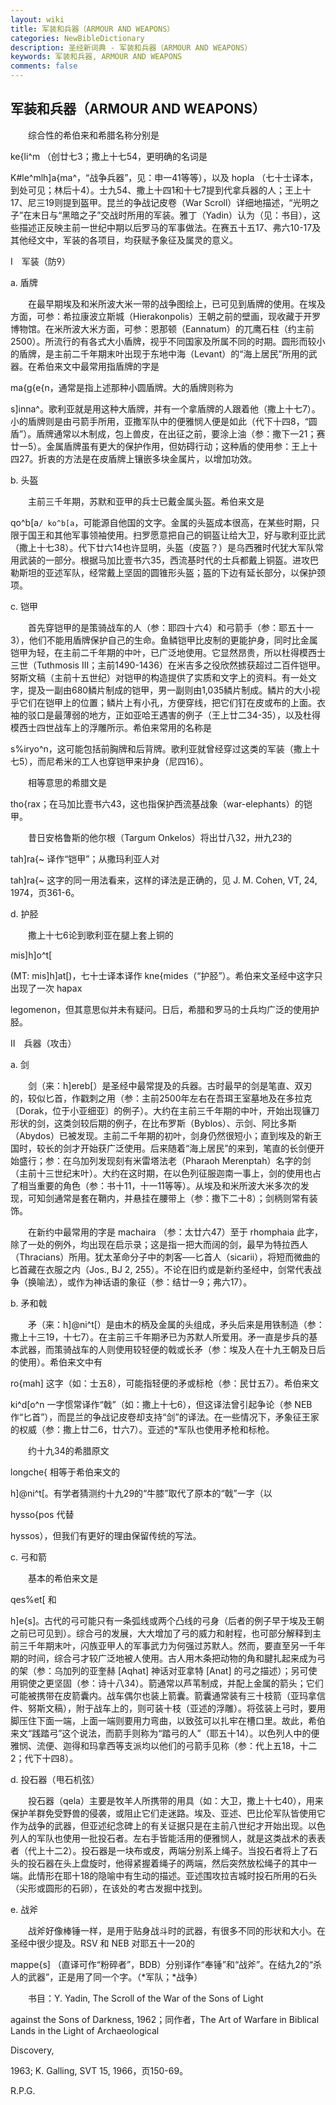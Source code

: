```yaml
---
layout: wiki
title: 军装和兵器（ARMOUR AND WEAPONS）
categories: NewBibleDictionary
description: 圣经新词典 - 军装和兵器（ARMOUR AND WEAPONS）
keywords: 军装和兵器, ARMOUR AND WEAPONS
comments: false
---
```


## 军装和兵器（ARMOUR AND WEAPONS）

　　综合性的希伯来和希腊名称分别是

ke{li^m （创廿七3；撒上十七54，更明确的名词是

K#le^mlh]a{ma^，“战争兵器”，见：申一41等等），以及 hopla （七十士译本，到处可见；林后十4）。士九54、撒上十四1和十七7提到代拿兵器的人；王上十17、尼三19则提到盔甲。昆兰的争战记皮卷（War Scroll）详细地描述，“光明之子”在末日与“黑暗之子”交战时所用的军装。雅丁（Yadin）认为（见：书目），这些描述正反映主前一世纪中期以后罗马的军事做法。在赛五十五17、弗六10-17及其他经文中，军装的各项目，均获赋予象征及属灵的意义。

Ⅰ　军装（防）

a. 盾牌

　　在最早期埃及和米所波大米一带的战争图绘上，已可见到盾牌的使用。在埃及方面，可参：希拉康波立斯城（Hierakonpolis）王朝之前的壁画，现收藏于开罗博物馆。在米所波大米方面，可参：恩那顿（Eannatum）的兀鹰石柱（约主前2500）。所流行的有各式大小盾牌，视乎不同国家及所属不同的时期。圆形而较小的盾牌，是主前二千年期末叶出现于东地中海（Levant）的“海上居民”所用的武器。在希伯来文中最常用指盾牌的字是

ma{g{e{n，通常是指上述那种小圆盾牌。大的盾牌则称为

s]inna^。歌利亚就是用这种大盾牌，并有一个拿盾牌的人跟着他（撒上十七7）。小的盾牌则是由弓箭手所用，亚撒军队中的便雅悯人便是如此（代下十四8，“圆盾”）。盾牌通常以木制成，包上兽皮，在出征之前，要涂上油（参：撒下一21；赛廿一5）。金属盾牌虽有更大的保护作用，但妨碍行动；这种盾的使用参：王上十四27。折衷的方法是在皮盾牌上镶嵌多块金属片，以增加功效。

b. 头盔

　　主前三千年期，苏默和亚甲的兵士已戴金属头盔。希伯来文是

qo^b[a`/ ko^b[a`，可能源自他国的文字。金属的头盔成本很高，在某些时期，只限于国王和其他军事领袖使用。扫罗愿意把自己的铜盔让给大卫，好与歌利亚比武（撒上十七38）。代下廿六14也许显明，头盔（皮盔？）是乌西雅时代犹大军队常用武装的一部分。根据马加比壹书六35，西流基时代的士兵都戴上铜盔。进攻巴勒斯坦的亚述军队，经常戴上坚固的圆锥形头盔；盔的下边有延长部分，以保护颈项。

c. 铠甲

　　首先穿铠甲的是策骑战车的人（参：耶四十六4）和弓箭手（参：耶五十一3），他们不能用盾牌保护自己的生命。鱼鳞铠甲比皮制的更能护身，同时比金属铠甲为轻，在主前二千年期的中叶，已广泛地使用。它显然昂贵，所以杜得模西士三世（Tuthmosis III；主前1490-1436）在米吉多之役欣然掳获超过二百件铠甲。努斯文稿（主前十五世纪）对铠甲的构造提供了实质和文字上的资料。有一处文字，提及一副由680鳞片制成的铠甲，男一副则由1,035鳞片制成。鳞片的大小视乎它们在铠甲上的位置；鳞片上有小孔，方便穿线，把它们钉在皮或布的上面。衣袖的驳口是最薄弱的地方，正如亚哈王遇害的例子（王上廿二34-35），以及杜得模西士四世战车上的浮雕所示。希伯来常用的名称是

s%iryo^n，这可能包括前胸牌和后背牌。歌利亚就曾经穿过这类的军装（撒上十七5），而尼希米的工人也穿铠甲来护身（尼四16）。

　　相等意思的希腊文是

tho{rax；在马加比壹书六43，这也指保护西流基战象（war-elephants）的铠甲。

　　昔日安格鲁斯的他尔根（Targum Onkelos）将出廿八32，卅九23的

tah]ra{~ 译作“铠甲”；从撒玛利亚人对

tah]ra{~ 这字的同一用法看来，这样的译法是正确的，见 J. M. Cohen, VT, 24, 1974，页361-6。

d. 护胫

　　撒上十七6论到歌利亚在腿上套上铜的

mis]h]o^t[

(MT: mis]h]at[)，七十士译本译作 kne{mides（“护胫”）。希伯来文圣经中这字只出现了一次 hapax

legomenon，但其意思似并未有疑问。日后，希腊和罗马的士兵均广泛的使用护胫。

Ⅱ　兵器（攻击）

a. 剑

　　剑（来：h]ereb[）是圣经中最常提及的兵器。古时最早的剑是笔直、双刃的，较似匕首，作戳刺之用（参：主前2500年左右在吾珥王室墓地及在多拉克〔Dorak，位于小亚细亚〕的例子）。大约在主前三千年期的中叶，开始出现镰刀形状的剑，这类剑较后期的例子，在比布罗斯（Byblos）、示剑、阿比多斯（Abydos）已被发现。主前二千年期的初叶，剑身仍然很短小；直到埃及的新王国时，较长的剑才开始获广泛使用。后来随着“海上居民”的来到，笔直的长剑便开始盛行；参：在乌加列发现刻有米雷塔法老（Pharaoh Merenptah）名字的剑（主前十三世纪末叶）。大约在这时期，在以色列征服迦南一事上，剑的使用也占了相当重要的角色（参：书十11，十一11等等）。从埃及和米所波大米多次的发现，可知剑通常是套在鞘内，并悬挂在腰带上（参：撒下二十8）；剑柄则常有装饰。

　　在新约中最常用的字是 machaira （参：太廿六47）至于 rhomphaia 此字，除了一处的例外，均出现在启示录；这是指一把大而阔的剑，最早为特拉西人（Thracians）所用。犹太革命分子中的刺客──匕首人（sicarii），将短而微曲的匕首藏在衣服之内（Jos., BJ 2, 255）。不论在旧约或是新约圣经中，剑常代表战争（换喻法），或作为神话语的象征（参：结廿一9；弗六17）。

b. 矛和戟

　　矛（来：h]@ni^t[）是由木的柄及金属的头组成，矛头后来是用铁制造（参：撒上十三19，十七7）。在主前三千年期矛已为苏默人所爱用。矛一直是步兵的基本武器，而策骑战车的人则使用较轻便的戟或长矛（参：埃及人在十九王朝及日后的使用）。希伯来文中有

ro{mah] 这字（如：士五8），可能指轻便的矛或标枪（参：民廿五7）。希伯来文

ki^d[o^n 一字惯常译作“戟”（如：撒上十七6），但这译法曾引起争论（参 NEB 作“匕首”），而昆兰的争战记皮卷却支持“剑”的译法。在一些情况下，矛象征王家的权威（参：撒上廿二6，廿六7）。亚述的*军队也使用矛枪和标枪。

　　约十九34的希腊原文

longche{ 相等于希伯来文的

h]@ni^t[。有学者猜测约十九29的“牛膝”取代了原本的“戟”一字（以

hysso{pos 代替

hyssos），但我们有更好的理由保留传统的写法。

c. 弓和箭

　　基本的希伯来文是

qes%et[ 和

h]e{s]。古代的弓可能只有一条弧线或两个凸线的弓身（后者的例子早于埃及王朝之前已可见到）。综合弓的发展，大大增加了弓的威力和射程，也可部分解释到主前三千年期末叶，闪族亚甲人的军事武力为何强过苏默人。然而，要直至另一千年期的时间，综合弓才较广泛地被人使用。古人用木条把动物的角和腱扎起来成为弓的架（参：乌加列的亚奎赫 [Aqhat] 神话对亚拿特 [Anat] 的弓之描述）；另可使用铜使之更坚固（参：诗十八34）。箭通常以芦苇制成，并配上金属的箭头；它们可能被携带在皮箭囊内。战车偶尔也装上箭囊。箭囊通常装有三十枝箭（亚玛拿信件、努斯文稿），附于战车上的，则可装十枝（亚述的浮雕）。将弦装上弓时，要用脚压住下面一端，上面一端则要用力弯曲，以致弦可以扎牢在槽口里。故此，希伯来文“践踏弓”这个说法，而箭手则称为“踏弓的人”（耶五十14）。以色列人中的便雅悯、流便、迦得和玛拿西等支派均以他们的弓箭手见称（参：代上五18，十二2；代下十四8）。

d. 投石器（甩石机弦）

　　投石器（qela）主要是牧羊人所携带的用具（如：大卫，撒上十七40），用来保护羊群免受野兽的侵袭，或阻止它们走迷路。埃及、亚述、巴比伦军队皆使用它作为战争的武器，但亚述纪念碑上的有关证据只是在主前八世纪才开始出现。以色列人的军队也使用一批投石者。左右手皆能活用的便雅悯人，就是这类战术的表表者（代上十二2）。投石器是一块布或皮，两端分别系上绳子。当投石者将上了石头的投石器在头上盘旋时，他得紧握着绳子的两端，然后突然放松绳子的其中一端。此情形在耶十18的隐喻中有生动的描述。亚述围攻拉吉城时投石所用的石头（尖形或圆形的石卵），在该处的考古发掘中找到。

e. 战斧

　　战斧好像棒锤一样，是用于贴身战斗时的武器，有很多不同的形状和大小。在圣经中很少提及。RSV 和 NEB 对耶五十一20的

mappe{s] （直译可作“粉碎者”，BDB）分别译作“奉锤”和“战斧”。在结九2的“杀人的武器”，正是用了同一个字。（*军队；*战争）

　　书目：Y. Yadin, The Scroll of the War of the Sons of Light

against the Sons of Darkness, 1962；同作者，The Art of Warfare in Biblical Lands in the Light of Archaeological

Discovery,

1963; K. Galling, SVT 15, 1966，页150-69。

R.P.G.






